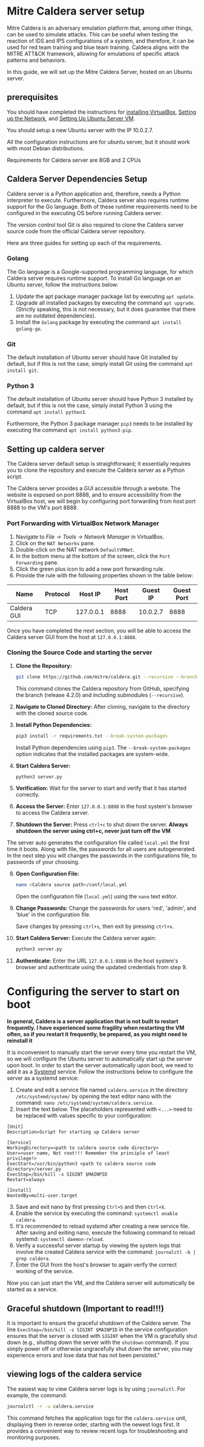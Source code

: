 # Mitre Caldera server setup
Mitre Caldera is an adversary emulation platform that, among other things, can be used to simulate attacks. This can be useful when testing the reaction of IDS and IPS configurations of a system, and therefore, it can be used for red team training and blue team training. Caldera aligns with the MITRE ATT&CK framework, allowing for emulations of specific attack patterns and behaviors.

In this guide, we will set up the Mitre Caldera Server, hosted on an Ubuntu server.

## prerequisites 
You should have completed the instructions for [installing VirtualBox](./EnviromentSetup.md#install-virtual-box), [Setting up the Network](./EnviromentSetup.md#setting-up-the-network), and [Setting Up Ubuntu Server VM](./EnviromentSetup.md#setting-up-ubuntu-server-vm).

You should setup a new Ubuntu server with the IP 10.0.2.7.

All the configuration instructions are for ubuntu server, but it should work with most Debian distributions.
  
Requirements for Caldera server are 8GB and 2 CPUs

## Caldera Server Dependencies Setup

Caldera server is a Python application and, therefore, needs a Python interpreter to execute. Furthermore, Caldera server also requires runtime support for the Go language. Both of these runtime requirements need to be configured in the executing OS before running Caldera server.

The version control tool Git is also required to clone the Caldera server source code from the official Caldera server repository.

Here are three guides for setting up each of the requirements.

### Golang
The Go language is a Google-supported programming language, for which Caldera server requires runtime support. To install Go language on an Ubuntu server, follow the instructions below:

1. Update the apt package manager package list by executing `apt update`.
2. Upgrade all installed packages by executing the command `apt upgrade`. (Strictly speaking, this is not necessary, but it does guarantee that there are no outdated dependencies).
3. Install the `Golang` package by executing the command `apt install golang-go`.

### Git
The default installation of Ubuntu server should have Git installed by default, but if this is not the case, simply install Git using the command `apt install git`.

### Python 3
The default installation of Ubuntu server should have Python 3 installed by default, but if this is not the case, simply install Python 3 using the command `apt install python3`.

Furthermore, the Python 3 package manager `pip3` needs to be installed by executing the command `apt install python3-pip`.
  
## Setting up caldera server
The Caldera server default setup is straightforward; it essentially requires you to clone the repository and execute the Caldera server as a Python script.

The Caldera server provides a GUI accessible through a website. The website is exposed on port 8888, and to ensure accessibility from the VirtualBox host, we will begin by configuring port forwarding from host port 8888 to the VM's port 8888.

### Port Forwarding with VirtualBox Network Manager

1. Navigate to _File -> Tools -> Network Manager_ in VirtualBox.
2. Click on the `NAT Networks` pane.
3. Double-click on the NAT network `DefaultVMNet`.
4. In the bottom menu at the bottom of the screen, click the `Port Forwarding` pane.
5. Click the green plus icon to add a new port forwarding rule.
6. Provide the rule with the following properties shown in the table below:

  | Name        | Protocol | Host IP    | Host Port | Guest IP | Guest Port |
  | ----------- | -------- | ---------- | --------- | -------- | ---------- |
  | Caldera GUI | TCP      | 127.0.0.1  | 8888      | 10.0.2.7 | 8888       |

  Once you have completed the next section, you will be able to access the Caldera server GUI from the host at `127.0.0.1:8888`.

### Cloning the Source Code and starting the server

1. **Clone the Repository:**
   ```bash
   git clone https://github.com/mitre/caldera.git --recursive --branch 4.2.0
   ```

   This command clones the Caldera repository from GitHub, specifying the branch (release 4.2.0) and including submodules (`--recursive`).

2. **Navigate to Cloned Directory:**
   After cloning, navigate to the directory with the cloned source code.

3. **Install Python Dependencies:**
   ```bash
   pip3 install -r requirements.txt --break-system-packages
   ```

   Install Python dependencies using `pip3`. The `--break-system-packages` option indicates that the installed packages are system-wide.

4. **Start Caldera Server:**
   ```bash
   python3 server.py
   ```

5. **Verification:**
   Wait for the server to start and verify that it has started correctly.

6. **Access the Server:**
   Enter `127.0.0.1:8888` in the host system's browser to access the Caldera server.

7. **Shutdown the Server:**
   Press `ctrl+c` to shut down the server. **Always shutdown the server using ctrl+c, never just turn off the VM**
  
The server auto generates the configuration file called `local.yml` the first time it boots.
Along with file, the passwords for all users are autogenerated. In the next step you will changes
the passwords in the configurations file, to  passwords of your choosing.

8. **Open Configuration File:**
   ```bash
   nano <Caldera source path>/conf/local.yml
   ```

   Open the configuration file (`local.yml`) using the `nano` text editor.

9. **Change Passwords:**
   Change the passwords for users 'red', 'admin', and 'blue' in the configuration file.

   Save changes by pressing `ctrl+s`, then exit by pressing `ctrl+x`.

10. **Start Caldera Server:**
    Execute the Caldera server again:
    ```bash
    python3 server.py
    ```

11. **Authenticate:**
    Enter the URL `127.0.0.1:8888` in the host system's browser and authenticate using the updated credentials from step 9.

# Configuring the server to start on boot
**In general, Caldera is a server application that is not built to restart frequently. I have experienced some fragility when restarting the VM often, so if you restart it frequently, be prepared, as you might need to reinstall it**
  
It is inconvenient to manually start the server every time you restart the VM, so we will configure the Ubuntu server to automatically start up the server upon boot. In order to start the server automatically upon boot, we need to add it as a [Systemd](https://www.linux.com/training-tutorials/understanding-and-using-systemd/) service. Follow the instructions below to configure the server as a systemd service:

1. Create and edit a service file named `caldera.service` in the directory `/etc/systemd/system/` by opening the text editor nano with the command: `nano /etc/systemd/system/caldera.service`.
2. Insert the text below. The placeholders represented with `<...>` need to be replaced with values specific to your configuration:

```
[Unit]
Description=Script for starting up Caldera server

[Service]
WorkingDirectory=<path to caldera source code directory>
User=<user name, Not root!!! Remember the principle of least privilege!>
ExecStart=/usr/bin/python3 <path to caldera source code directory>/server.py
ExecStop=/bin/kill -s SIGINT $MAINPID
Restart=always

[Install]
WantedBy=multi-user.target
```

3. Save and exit nano by first pressing `Ctrl+S` and then `Ctrl+X`.
4. Enable the service by executing the command: `systemctl enable caldera`.
5. It's recommended to reload systemd after creating a new service file. After saving and exiting nano, execute the following command to reload systemd: `systemctl daemon-reload`.
6. Verify a successful server startup by viewing the system logs that involve the created Caldera service with the command: `journalctl -b | grep caldera`.
7. Enter the GUI from the host's browser to again verify the correct working of the service.

Now you can just start the VM, and the Caldera server will automatically be started as a service.

## Graceful shutdown (Important to read!!!)
It is important to ensure the graceful shutdown of the Caldera server. The line `ExecStop=/bin/kill -s SIGINT $MAINPID` in the service configuration ensures that the server is closed with `SIGINT` when the VM is gracefully shut down (e.g., shutting down the server with the `shutdown` command). If you simply power off or otherwise ungracefully shut down the server, you may experience errors and lose data that has not been persisted."

## viewing logs of the caldera service
The easiest way to view Caldera server logs is by using `journalctl`. For example, the command:

```bash
journalctl -r -u caldera.service
```

This command fetches the application logs for the `caldera.service` unit, displaying them in reverse order, starting with the newest logs first. It provides a convenient way to review recent logs for troubleshooting and monitoring purposes.